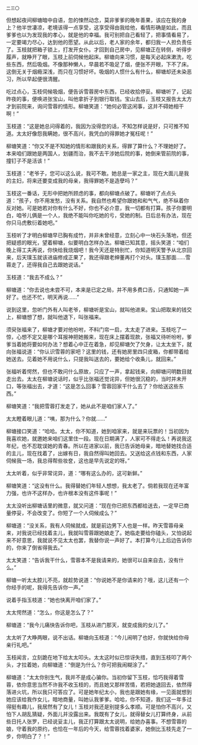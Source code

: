     二三〇 

   但想起夜间柳塘暗中自语，忽的悚然动念，莫非爹爹的晚年善果，该应在我的身上？他半世凄凉，老境该得一点享受，这享受得由我给他，看情形确是如此，而且爹爹也以为发现我的孝心，就是他的幸福。我可别把自己看轻了，把事情看易了，一定要竭力尽心，达到他的愿望。从此以后，老人家的余年，都归我一人担负责任了。玉枝就把箱子锁上，打发开女仆。才回到自己房中，见柳塘正在转侧，听得步履声，就睁开了眼，玉枝上前伺候他起床。柳塘向来习惯，是每天必起床漱洗，吃些东西，然后吸烟。不像那种懒人，早晨若不吸足了烟，便张不开眼，下不了床。这倒无关于烟瘾深浅，而只在习惯好坏。吸烟的人惯什么有什么，柳塘却还未染恶习，所以早起便很清醒。

   吃过点心，玉枝伺候吸烟，便告诉雪蓉房中东西，已经收拾停妥。柳塘听了，记起昨夜的事，便唤进张宝山，叫他拿折子到银行取钱。宝山去后，玉枝又报告太太方才到前院来，询问雪蓉的情形。柳塘笑道：“她何必管这闲事，这并不碍她相干啊！”

   玉枝道：“这是她总问得着的，我因为没得您的话，不知怎样说是好，只可推不知道。太太好像怨我瞒她，很不高兴，我凭白的得罪她才冤枉呢！”

   柳塘笑道：“你又不是不知她的情形和跟我的关系，得罪了算什么？不理她好了。本来咱们跟她是两国人，划疆而治，我不去干涉她后院的事，她倒来管前院的事，撞钉子不是活该！”

   玉枝道：“老爷子，您可以这么说，我可不敢。她总是一家之主，现在大面儿是我的主妇，将来还要变成我的母亲，我得罪她不是造孽吗？”

   玉枝这一番话，无形中把她所顾虑的事，都向柳塘点破了。柳塘听了点点头道：“孩子，你不用发愁，没有关系。我自然也希望你跟她和和气气，绝不纵着你反对她。可是她若对你有什么不好，你也不必介意，我一切都有打算。孩子你要明白，咱爷儿俩是一个人，我绝不能叫你吃她的亏，受她的制。日后总有办法，现在你只马虎敷衍着她吧。”

   玉枝听了才明白柳塘早已胸有成竹，并非未曾经意，立刻心中一块石头落地，但还把疑惑的眼光，望着柳塘，似要明白怎样办法。柳塘已知其意，摇头笑道：“咱们晚上得工夫再说，你快给我烧烟吧！我今天还是特别忙，你知道明天警予从北京回来，后天璞玉就该进庙修成正果了，我还得跟老绅董再打个对头。璞玉那面……雪蓉走了，还得我自己去跟她说话。”

   玉枝道：“我去不成么？”

   柳塘道：“你去说也未尝不可，本来是已定之局，并不用多费口舌，只通知她一声好了。也还不忙，明天再说……”

   说到这里，忽听门外有人叫老爷，柳塘听是宝山，就叫他进来。宝山把取来的钱交上，柳塘想了想，就叫他退下，叫张福来。

   须臾张福来了，柳塘才要对他吩咐，不料门帘一启，太太走了进来。玉枝吃了一惊，心想不定又是哪个耳报神把她搬来，现在床上摆着现款，张福又待听吩咐，爹爹当着她将要如何办法？想着心中正在着急，却见柳塘欠了欠身，让太太坐下，就向张福说道：“你认识雪蓉的家吧？这里的钱，还有她房里四只皮箱，你都带着给她送去。见着她不用说什么，只提我叫送去的，要她给个收条儿，就回来。”

   张福听着愕然，但也不敢问什么原故，只应了一声，拿起钱来，向柳塘问明数目就走出去。太太在柳塘说话时，似乎比张福还觉诧异，但她很沉稳的，当时并未开口，等张福出去，才道：“这是怎么回事？雪蓉回家干什么去了？你给送这些东西。”

   柳塘笑道：“我把雪蓉打发走了，她从此不是咱们家人了。”

   太太瞪着眼儿道：“咦，那为什么？你就……”

   柳塘接口笑道：“哈哈。太太，你不知道，她到咱家来，就是来玩票的！当初因为我喜欢她，就邀她来咱们这里住一段。现在日期满了，人家可不得走么！再说我这年纪，也不忍耽误她的青春。所以在进家以前，我已告诉她母亲，暗地替她找合适的主儿，现在找着了，出嫁有日，我自然得叫她回去。又送给这点钱和东西，人家伺候我一场，我总得帮些妆奁，这也是早先说定的呀。”

   太太听着，似乎非常诧异，道：“哪有这么办的，这可新鲜。”

   柳塘笑道：“这没有什么。我得替她们年轻人想想，我太老了。倘若我现在还年富力强，也许不这样办，也许根本没有这件事呢！”

   太太没听出柳塘话里的微意，就又问道：“现在你已把东西都给送去，一定早已商量停妥，不会改变了。你短了一个人伺候成么？”

   柳塘道：“没关系，我有人伺候就成，就是前边男下人也是一样。昨天雪蓉母亲来，对我说已经找着主儿，我就叫雪蓉跟她娘走了。她临走要给你磕头，又怕说起来不好意思，我就说不见太太也罢，我替你说一声好了。本打算今儿上后边告诉你的，你来了倒省得我去。”

   太太笑道：“告诉我干什么，雪蓉本不是我请来的，她很可以自来自去，没有什么。”

   柳塘一听太太腔儿不亮，就趁势说道：“你说她不是你请来的？哦，这儿还有一个你经手的呢，我得先告诉你一声。”

   说着手指玉枝道：“她也快离开咱们家了。”

   太太愕然道：“怎么，你这是怎么了？”

   柳塘道：“我今儿痛快告诉你吧，玉枝从进门那天，就变成我的女儿了。”

   太太听了大睁两眼，说不出话。柳塘向玉枝道：“今儿闹明了也好，你就快给你母亲行礼吧。”

   玉枝闻言，立刻跪在地下给太太叩头。太太这时似已惊讶失措，直到玉枝叩了两个头，才拉着她，向柳塘道：“倒是为什么？你可把我闹糊涂了。”

   柳塘道：“太太你别生气，我并不是成心骗你。当初你留下玉枝，恰巧我得着雪蓉，依你意思当然不许我不收玉枝的，而且她又那样苦情，若把她退回去，依然得落进火坑，所以我只可答应了。可是她年纪太小，我也是跟她有缘，一见面就想到她应该给我作女儿，暗地商量，叫她认我爹爹。哈哈，你不知道，我们这一年多过得挺有趣儿，我居然有了女儿！玉枝对我还是别提多么孝顺。可是怕你不高兴，又怕下人胡乱猜疑，外面儿并没露出来。我既有了女儿，就得替女儿打算终身，从前些日托人张罗，已经说妥主儿，我正打算跟太太说明，给她办喜事。不想雪蓉的娘，守着我的原约，也恰在一年后的今天，给雪蓉找着婆家，她倒比玉枝先走了一步，你明白了？！”


